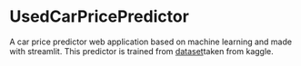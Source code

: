 # UsedCarPricePredictor
A car price predictor web application based on machine learning and made with streamlit.
This predictor is trained from [dataset](https://www.kaggle.com/datasets/saisaathvik/used-cars-dataset-from-cardekhocom)taken from kaggle.
